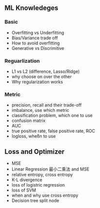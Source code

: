 ## ML Knowledeges

### Basic
* Overfitting vs Underfitting
* Bias/Variance trade off
* How to avoid overfitting
* Generative vs Discrimitive

### Reguarlization
* L1 vs L2 (difference, Lasso/Ridge)
* why choose on over the other
* Why regularization works

### Metric
* precision, recall and their trade-off
* imbalance, use which metric
* classification problem, which one to use
* confusion matrix
* AUC
* true positive rate, false positive rate, ROC
* logloss, wheßn to use

## Loss and Optimizer
* MSE
* Linear Regression 最小二乘法 and MSE
* relative entropy, cross entropy
* K-L divergence
* loss of logistric regression
* loss of SVM
* when and why use cross entropy
* Decision tree split node
